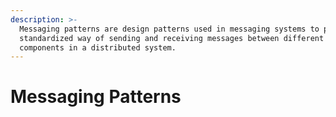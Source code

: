 ```yaml
---
description: >-
  Messaging patterns are design patterns used in messaging systems to provide a
  standardized way of sending and receiving messages between different
  components in a distributed system.
---
```


# Messaging Patterns

